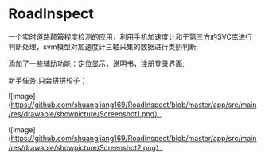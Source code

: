 # RoadInspect
一个实时道路颠簸程度检测的应用，利用手机加速度计和于第三方的SVC库进行判断处理，svm模型对加速度计三轴采集的数据进行类别判断;

添加了一些辅助功能：定位显示，说明书，注册登录界面;

新手任务,只会拼拼轮子；

![image](https://github.com/shuangjiang169/RoadInspect/blob/master/app/src/main/res/drawable/showpicture/Screenshot1.png）

![image](https://github.com/shuangjiang169/RoadInspect/blob/master/app/src/main/res/drawable/showpicture/Screenshot2.png）
